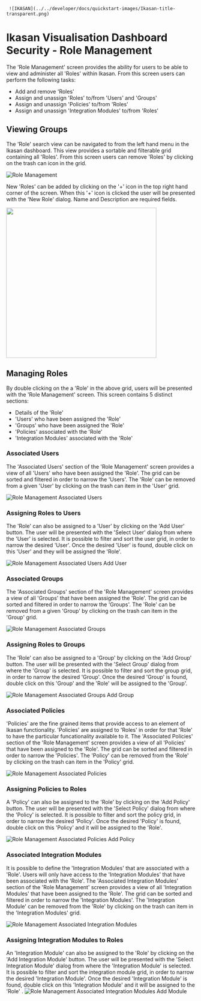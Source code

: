     ![IKASAN](../../developer/docs/quickstart-images/Ikasan-title-transparent.png)

# Ikasan Visualisation Dashboard Security - Role Management
The 'Role Management' screen provides the ability for users to be able to view and administer all 'Roles' within Ikasan. From this screen users can perform the following tasks:
- Add and remove 'Roles'
- Assign and unassign 'Roles' to/from 'Users' and 'Groups'
- Assign and unassign 'Policies' to/from 'Roles'
- Assign and unassign 'Integration Modules' to/from 'Roles'

## Viewing Groups
The 'Role' search view can be navigated to from the left hand menu in the Ikasan dashboard. This view provides a sortable and filterable grid containing all 'Roles'. From this screen users can remove 'Roles' by clicking on the trash can icon in the grid. 

![Role Management](../../developer/docs/quickstart-images/role-management-screen.png)

New 'Roles' can be added by clicking on the '+' icon in the top right hand corner of the screen. When this '+' icon is clicked the user will be presented with the 'New Role' dialog. Name and Description are required fields.

<img src="../../developer/docs/quickstart-images/new-role.png" width="400" />

## Managing Roles
By double clicking on the a 'Role' in the above grid, users will be presented with the 'Role Management' screen. This screen contains 5 distinct sections:

- Details of the 'Role'
- 'Users' who have been assigned the 'Role'
- 'Groups' who have been assigned the 'Role'
- 'Policies' associated with the 'Role'
- 'Integration Modules' associated with the 'Role'

### Associated Users
The 'Associated Users' section of the 'Role Management' screen provides a view of all 'Users' who have been assigned the 'Role'. The grid can be sorted and filtered in order to narrow the 'Users'. The 'Role' can be removed from a given 'User' by clicking on the trash can item in the 'User' grid. 

![Role Management Associated Users](../../developer/docs/quickstart-images/role-management-associated-users.png)

### Assigning Roles to Users
The 'Role' can also be assigned to a 'User' by clicking on the 'Add User' button. The user will be presented with the 'Select User' dialog from where the 'User' is selected. It is possible to filter and sort the user grid, in order to narrow the desired 'User'. Once the desired 'User' is found, double click on this 'User' and they will be assigned the 'Role'.

![Role Management Associated Users Add User](../../developer/docs/quickstart-images/role-management-add-user-to-role.png)

### Associated Groups
The 'Associated Groups' section of the 'Role Management' screen provides a view of all 'Groups' that have been assigned the 'Role'. The grid can be sorted and filtered in order to narrow the 'Groups'. The 'Role' can be removed from a given 'Group' by clicking on the trash can item in the 'Group' grid. 

![Role Management Associated Groups](../../developer/docs/quickstart-images/role-management-associated-groups.png)

### Assigning Roles to Groups
The 'Role' can also be assigned to a 'Group' by clicking on the 'Add Group' button. The user will be presented with the 'Select Group' dialog from where the 'Group'  is selected. It is possible to filter and sort the group grid, in order to narrow the desired 'Group'. Once the desired 'Group' is found, double click on this 'Group' and the 'Role' will be assigned to the 'Group'.

![Role Management Associated Groups Add Group](../../developer/docs/quickstart-images/role-management-add-group-to-role.png)

### Associated Policies
'Policies' are the fine grained items that provide access to an element of Ikasan functionality. 'Policies' are assigned to 'Roles' in order for that 'Role' to have the particular funcationality available to it. The 'Associated Policies' section of the 'Role Management' screen provides a view of all 'Policies' that have been assigned to the 'Role'. The grid can be sorted and filtered in order to narrow the 'Policies'. The 'Policy' can be removed from the 'Role' by clicking on the trash can item in the 'Policy' grid. 

![Role Management Associated Policies](../../developer/docs/quickstart-images/role-management-associated-policies.png)

### Assigning Policies to Roles
A 'Policy' can also be assigned to the 'Role' by clicking on the 'Add Policy' button. The user will be presented with the 'Select Policy' dialog from where the 'Policy' is selected. It is possible to filter and sort the policy grid, in order to narrow the desired 'Policy'. Once the desired 'Policy' is found, double click on this 'Policy' and it will be assigned to the 'Role'.

![Role Management Associated Policies Add Policy](../../developer/docs/quickstart-images/role-management-add-policy-to-role.png)

### Associated Integration Modules
It is possible to define the 'Integration Modules' that are associated with a 'Role'. Users will only have access to the 'Integration Modules' that have been associated with the 'Role'. The 'Associated Integration Modules' section of the 'Role Management' screen provides a view of all 'Integration Modules' that have been assigned to the 'Role'. The grid can be sorted and filtered in order to narrow the 'Integration Modules'. The 'Integration Module' can be removed from the 'Role' by clicking on the trash can item in the 'Integration Modules' grid.

![Role Management Associated Integration Modules](../../developer/docs/quickstart-images/role-management-associated-ims.png)

### Assigning Integration Modules to Roles
An 'Integration Module' can also be assigned to the 'Role' by clicking on the 'Add Integration Module' button. The user will be presented with the 'Select Integration Module' dialog from where the 'Integration Module' is selected. It is possible to filter and sort the integration module grid, in order to narrow the desired 'Integration Module'. Once the desired 'Integration Module' is found, double click on this 'Integration Module' and it will be assigned to the 'Role'
.
![Role Management Associated Integration Modules Add Module](../../developer/docs/quickstart-images/role-management-add-im-to-role.png)
